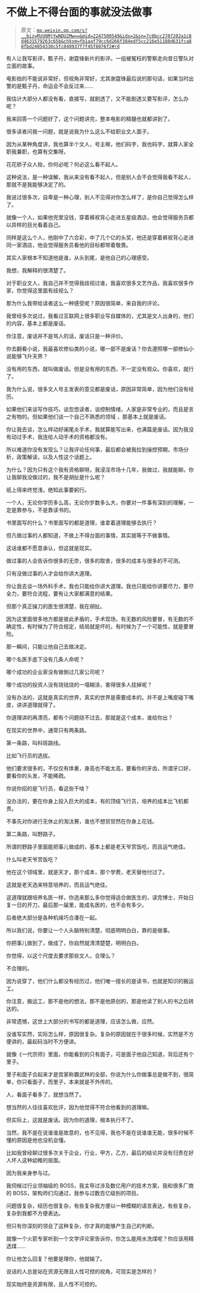 # 不做上不得台面的事就没法做事

> 原文：[`mp.weixin.qq.com/s?__biz=MzU0MjYwNDU2Mw==&mid=2247500549&idx=2&sn=7c8bcc2707202a1c8d4631579263c65b&chksm=fb1aaf79cc6d266f384edf5cc216e51188d631fca80fbd24054330c5fc048937f7f45f8076f2#rd`](http://mp.weixin.qq.com/s?__biz=MzU0MjYwNDU2Mw==&mid=2247500549&idx=2&sn=7c8bcc2707202a1c8d4631579263c65b&chksm=fb1aaf79cc6d266f384edf5cc216e51188d631fca80fbd24054330c5fc048937f7f45f8076f2#rd)

有人让我写影评，甄子丹，谢霆锋新片的影评。一组被冤枉的警察走向昔日警队对立面的故事。

电影拍的不能说非常好，但视角非常好，尤其谢霆锋最后说的那句话，如果当时出警的是甄子丹，命运会不会反过来......

我估计大部分人都没有看，直接写，就剧透了，又不能剧透又要写影评，怎么办呢？

我来回答一个问题好了，这个问题讲完，整本电影的精髓也就都讲到了。

很多读者问我一问题，就是说我为什么这么不给职业文人面子。 

因为从某种角度讲，我也算半个文人，号主嘛，他们码字，我也码字，就算人家全职我兼职，也算有交集呀。 

花花轿子众人抬，你何必呢？何必这么看不起人。

这种说法，是一种误解，我从来没有看不起人，但是别人会不会觉得我看不起人，那就不是我能够决定了的。

我说过很多次，自卑是一种心理，别人不见得对你怎么样了，是你自己觉得怎么样了。 

就像一个人，如果他兜里没钱，穿着裤衩背心走进五星级酒店，他会觉得服务员都以异样的目光看着自己。

同样是这么个人，他刚中了六合彩，中了几个亿的头奖，他还是穿着裤衩背心走进同一家酒店，他会觉得服务员看他的目标都带着敬畏。

其实人家根本不知道他是谁，从头到尾，是他自己的心理感受。

我想，我解释的很清楚了。 

对于职业文人，我自己并不觉得我歧视过谁，我喜欢很多文艺作品，我喜欢很多作家，你觉得这里面有歧视么？

那为什么我带给读者这么一种感受呢？原因很简单，来自我的评论。 

我曾经多次说过，我看过互联网上很多职业写自媒体的，尤其是文人出身的，他们的内容，基本上都是废话。

你注意，废话并不是骂人的话，废话只是一种评价。

你去翻看小说，我最喜欢修仙类的小说，哪一部不是废话？你去遵照哪一部修仙小说能够飞升天界？ 

没有用的东西，就叫做废话。但是没有用的东西，不一定没有观众。你喜欢，就行了。

我为什么说，很多文人号主发表的意见都是废话，原因非常简单，因为他们没有经历。 

如果他们来谈写作技巧，谈忽悠读者，谈控制情绪，人家是非常专业的，而且是言之有物的。但如果他们谈一个自己不熟悉的领域 ，那基本上就是废话。

你让我去谈，怎么样动好阑尾炎手术，我就算能写出来，也满篇是废话。因为我没有动过手术，我连给人动手术的资格都没有。

所以难道你没有发现么？让我评论任何事，最后都会被我拉到操控预期，市场分析，政策解读，以及人性这个话题上。 

为什么？因为只有这个我有资格聊呀。我浸淫市场十几年，我做过，我就能聊。你让我聊我没做过的，我不是胡扯是什么呢？

纸上得来终觉浅，绝知此事要躬行。

一个人，无论你学历多么高，无论你岁数多么大，你要对一件事有深刻的理解，一定是靠参与，不是靠读书的。

书里面写的什么？书里面写的都是道理，谁拿着道理能够去执行？ 

但凡做过事的人都知道，不做上不得台面的事情，其实就等于不做事情。 

这话谁都不愿意承认，但这就是现实。

做过事的人会告诉你很多的无奈，很多的取舍，很多的成本与很多的不可测。

只有没做过事的人才会给你讲大道理。

你让我去谈一场外科手术，我也只能给你讲大道理。我也只能给你讲要尽力，要尽全力，要符合流程，要有让大家都满意的结果。

但那个真正操刀的医生很清楚，我在胡扯。

因为这里面很多地方都是彼此矛盾的，手术现场，有无数的风险要冒，有无数的不确定性，有时候为了符合规定，结局就是坏的，有时候为了一个可能性，就是要冒险。

那一瞬间，只能让他自己去做决定。

哪个名医手底下没有几条人命呢？

哪个成功的企业家没有做倒过几家公司呢？

哪个成功的投资人没有烧钱烧的一塌糊涂，害得很多人挂掉呢？ 

没有办法的，这就是真实的世界，真实的世界是需要成本的。并不是上嘴皮碰下嘴皮，讲讲道理就得了。

你道理讲的再漂亮，都有个问题绕不过去，那就是这个成本，谁给你出？

在现实的世界中，通常只有两条路。

第一条路，叫科班路线。

比如飞行员的选拔。

他们要求很多的，不仅仅有体重，身高也不能太高，要看你的牙齿，所谓牙口好，要看你的头发，不能稀疏。

你说你招的是飞行员，看这些干啥？

没办法的，要在你身上投入巨大的成本，有的顶级飞行员，培养的成本比飞机都贵。

不事先对你进行无休止的淘汰赛，谁也不想贸贸然在你身上花钱。

第二条路，叫野路子。

所谓的野路子里面能把事儿做成的，基本上都是老天爷赏饭吃，而且运气绝佳。

什么叫老天爷赏饭吃？

他在这个领域里，就是天才，那个成本，那个学费，老天替他付过了。

这就是老天选来特意培养的，而且运气绝佳。

这道理就跟培养名医一样，你选来那么多你觉得适合做医生的，读完博士，开始日复一日的开刀，最后那一届里，能成名医的，也不会有多少。

后者绝大部分是各种机缘巧合凑在一起。

所以我们说，你要让一个人头脑特别清楚，彻底明明白白，靠的是做事。

你把事儿做到了，做成了，你自然就清清楚楚，明明白白。

你觉得，以这个尺度去要求那些文人，合理么？

不合理的。

因为说穿了，他们什么都没有经历过，他们唯一擅长的是读书，也就是知识的搬运工。

你注意，搬运工，那不是他的想法，那不是他原创的，那是他读了别人的书之后转达的。

非常遗憾，这世上大部分的书写的都是道理，应该怎么做，应然。 

没谁写实然，实际怎么样，原因很复杂。复杂的原因就在于很多时候，实然是不方便讲的，最起码当时不方便讲。

就像《一代宗师》里面，你能看到的只有面子，可是面子他自己知道，背后还有个里子。

里子和面子合起来才是宫家称霸武林的全部，你说为什么你做事总是做不到，很简单，你只看面子，而里子，本来就是不外传的。

人，看面子看多了，就想当然了。 

想当然的人往往喜欢批评，因为他觉得不符合他看到的道理嘛。

但实际上，这就是废话。因为你的道理，根本执行不了。

当然，我不是在说谁谁是故意的，也不见得，我也不是在说谁谁无能，很多时候不懂的原因是他也没机会懂。

比如我曾经聊过很多次关于企业，行业，甲方，乙方，最后的结论并没有归责在好人坏人这种幼稚的层面。

因为我亲身参与过。

我伺候过行业领袖级的 BOSS，我主导过涉及数亿用户的技术方案，我和很多厂商的 BOSS，架构师们沟通过，我参与过数百亿级别的项目。

问题很复杂，经历也很复杂，有些复杂我方便以一种模糊的语言表达，有些复杂，复杂到我都不方便表达。

但只有你深刻的领会了这种复杂，你才真的能够产生自己的判断。

就像一个火箭专家听到一个文学评论家告诉你，你怎么能用水洗煤呢？你应该用精选煤......

你让他怎么回复？他要是理你，他就输了。

说话的人总是站在资源无限且人性可控的视角，可现实是怎样的？

现实始终是资源有限，且人性不可控的。